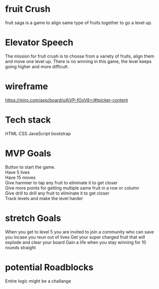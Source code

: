 # fruit Crush
fruit saga is a game to align same type of fruits together to go a level up.


# Elevator Speech
The mission for fruit crush is to choose from a variety of fruits, align them and move one level up. There is 
no winning in this game, the level keeps going higher and more difficult.



# wireframe
https://miro.com/app/board/uXjVP-fOoV8=/#tpicker-content 
# Tech stack
HTML
CSS
JavaScript
bootstrap


# MVP Goals
Button to start the game. <br>
Have 5 lives<br>
Have 15 moves<br>
Give hammer to tap any fruit to eliminate it to get closer <br>
Give more points for getting multiple same fruit in a row or column<br>
Give drill to drill any fruit to eliminate it to get closer <br>
Track levels and make the level harder<br>



# stretch Goals
When you get to level 5 you are invited to join a community who can save you incase you reun out of lives
Get your super charged fruit that will explode and clear your board 
Gain a life when you stay winning for 10 rounds straight

# potential Roadblocks
Entire logic might be a challange